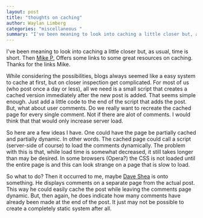 ```yaml
---
layout: post
title: "thoughts on caching"
author: Waylan Limberg
categories: "miscellaneous "
summary: "I've been meaning to look into caching a little closer but, as usual, time is short. Then <a href=\"http://www.fiftyfoureleven.com/sandbox/weblog/2004/jul/caching-server-side-client-side/\" title=\"FiftyFourEleven.com\">Mike P.</a> Offers some links to some great resources on caching. Thanks for the links Mike."
---
```


I've been meaning to look into caching a little closer but, as usual, time is short. Then <a href="http://www.fiftyfoureleven.com/sandbox/weblog/2004/jul/caching-server-side-client-side/" title="FiftyFourEleven.com">Mike P.</a> Offers some links to some great resources on caching. Thanks for the links Mike.

While considering the possibilities, blogs always seemed like a easy system to cache at first, but on closer inspection get complicated. For most of us (who post once a day or less), all we need is a small script that creates a cached version immediately after the new post is added. That seems simple enough. Just add a little code to the end of the script that adds the post. But, what about user comments. Do we really want to recreate the cached page for every single comment. Not if there are alot of comments. I would think that that would only increase server load.

So here are a few ideas I have. One could have the page be partially cached and partially dynamic. In other words. The cached page could call a script (server-side of course) to load the comments dynamically. The problem with this is that, while load time is somewhat decreased, it still takes longer than may be desired. In some browsers (Opera?) the CSS is not loaded until the entire page is and this can look strange on a page that is slow to load.

So what to do? Then it occurred to me, maybe <a href='http://www.mezzoblue.com/' title="Mezzoblue.com">Dave Shea</a> is onto something. He displays comments on a separate page from the actual post. This way he could easily cache the post while leaving the comments page dynamic. But, then again, he does indicate how many comments have already been made  at the end of the post. It just may not be possible to create a completely static system after all.
